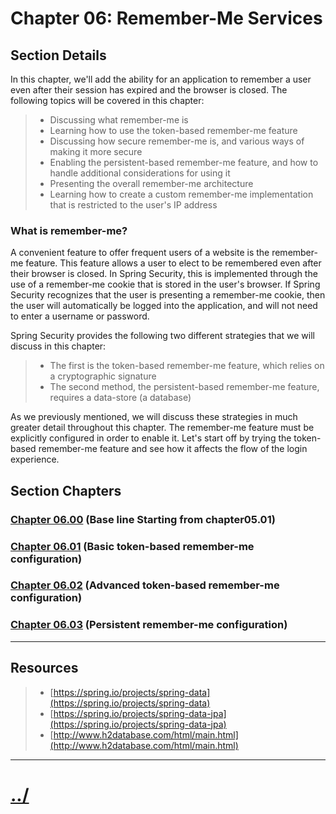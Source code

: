 # Chapter 06: Remember-Me Services

## Section Details

In this chapter, we'll add the ability for an application to remember a user even after their
session has expired and the browser is closed. The following topics will be covered in this
chapter:
> *  Discussing what remember-me is
> *  Learning how to use the token-based remember-me feature
> *  Discussing how secure remember-me is, and various ways of making it more secure
> *  Enabling the persistent-based remember-me feature, and how to handle additional considerations for using it
> *  Presenting the overall remember-me architecture
> *  Learning how to create a custom remember-me implementation that is restricted to the user's IP address

### What is remember-me?
A convenient feature to offer frequent users of a website is the remember-me feature. This
feature allows a user to elect to be remembered even after their browser is closed. In Spring
Security, this is implemented through the use of a remember-me cookie that is stored in the
user's browser. If Spring Security recognizes that the user is presenting a remember-me
cookie, then the user will automatically be logged into the application, and will not need to
enter a username or password.

Spring Security provides the following two different strategies that we will discuss in this
chapter:
> *  The first is the token-based remember-me feature, which relies on a
cryptographic signature
> *  The second method, the persistent-based remember-me feature, requires a
data-store (a database)

As we previously mentioned, we will discuss these strategies in much greater detail
throughout this chapter. The remember-me feature must be explicitly configured in order to
enable it. Let's start off by trying the token-based remember-me feature and see how it
affects the flow of the login experience.

## Section Chapters

### [Chapter 06.00](./chapter06.00/README.md) (Base line Starting from chapter05.01)

### [Chapter 06.01](./chapter06.01/README.md) (Basic token-based remember-me configuration)

### [Chapter 06.02](./chapter06.02/README.md) (Advanced token-based remember-me configuration)

### [Chapter 06.03](./chapter06.03/README.md) (Persistent remember-me configuration)

---

## Resources
> * [https://spring.io/projects/spring-data](https://spring.io/projects/spring-data)
> * [https://spring.io/projects/spring-data-jpa](https://spring.io/projects/spring-data-jpa)
> * [http://www.h2database.com/html/main.html](http://www.h2database.com/html/main.html)

---

# [../](../README.md)
